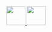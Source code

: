 

<a href="http://helper/item/10001">
    <img src="/image/item/251_1.png" width="50" height="50">
</a>

<a href="http://helper/item/10001">
    <img src="/image/item/251_1.png" width="50" height="50">
</a>

